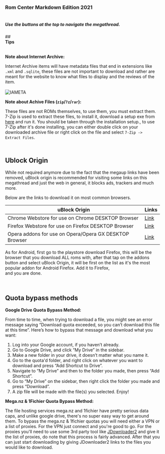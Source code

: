 ### **Rom Center Markdown Edition 2021**<br/>

##### <br/>Use the buttons at the top to navigate the megathread.

##<br/>**Tips**

<br/>**Note about Internet Archive:**

Internet Archive items will have metadata files that end in extensions like `.xml` and `.sqlite`, these files are not important to download and rather are meant for the website to know what files to display and the reviews of the item.<br/>
<br/>![IAMETA](img/internetarchivemetadata.png)<br/>

**Note about Achive Files (`zip`/`7z`/`rar`):**

These files are not ROMs themselves, to use them, you must extract them. 7-Zip is used to extract these files, to install it, download a setup exe from [here](https://www.7-zip.org/) and run it. You should be taken through the installation setup., to use 7-Zip after it's done installing, you can either double click on your downloaded archive file or right click on the file and select `7-Zip -> Extract Files`.

## <br/>**Ublock Origin**

While not required anymore due to the fact that the megaup links have been removed, uBlock origin is recommended for visiting some links on this megathread and just the web in general, it blocks ads, trackers and much more.

Below are the links to download it on most common browsers.

| uBlock Origin |**Links**|
| ------ | ------ |
| Chrome Webstore for use on Chrome DESKTOP Browser | [Link](https://chrome.google.com/webstore/detail/ublock-origin/cjpalhdlnbpafiamejdnhcphjbkeiagm?hl=en) |
| Firefox Webstore for use on Firefox DESKTOP Browser | [Link](https://addons.mozilla.org/en-US/android/addon/ublock-origin/) |
| Opera addons for use on Opera/Opera GX DESKTOP Browser | [Link](https://addons.opera.com/en/extensions/details/ublock/) |

As for Android, first go to the playstore download Firefox, this will be the browser that you download ALL roms with, after that tap
on the addons button and select uBlock Origin, it will be first on the list as it's the most popular addon for Android Firefox. Add it to Firefox,<br/>
and you are done. 

<br/>

## **Quota bypass methods**<br/>

**Google Drive Quota Bypass Method:**


From time to time, when trying to download a file, you might see an error message saying “Download quota exceeded, so you can’t download this file at this time”. Here’s how to bypass that message and download what you want:

1. Log into your Google account, if you haven’t already.
2. Go to Google Drive, and click “My Drive” in the sidebar.
3. Make a new folder in your drive, it doesn’t matter what you name it.
4. Go to the quota'd folder, and right click on whatever you want to download and press “Add Shortcut to Drive”.
5. Navigate to “My Drive” and then to the folder you made, then press “Add Shortcut”.
6. Go to “My Drive” on the sidebar, then right click the folder you made and press “Download”.
7. A zip file will be made with the file(s) you selected. Enjoy!

**Mega.nz & 1Fichier Quota Bypass Method:**

The file hosting services mega.nz and 1fichier have pretty serious data caps, and unlike google drive, there's no super easy way to get around them. To bypass the mega.nz & 1fichier quotas you will need either a VPN or a list of proxies. For the VPN just connect and you're good to go. For the proxies you'll need to use some 3rd party tool like [JDownloader2](https://jdownloader.org/jdownloader2) and give it the list of proxies, do note that this process is fairly advanced. After that you can just start downloading by giving JDownloader2 links to the files you would like to download.
